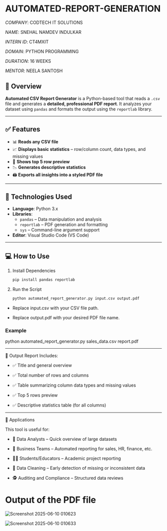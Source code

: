 # AUTOMATED-REPORT-GENERATION

*COMPANY*: CODTECH IT SOLUTIONS

*NAME*: SNEHAL NAMDEV INDULKAR

*INTERN ID*: CT4MXIT

*DOMAIN*: PYTHON PROGRAMMING

*DURATION*: 16 WEEKS

*MENTOR*: NEELA SANTOSH


## 📌 Overview

**Automated CSV Report Generator** is a Python-based tool that reads a `.csv` file and generates a **detailed, professional PDF report**. It analyzes your dataset using `pandas` and formats the output using the `reportlab` library.

---

## ✅ Features

- 📊 **Reads any CSV file**
- 📈 **Displays basic statistics** – row/column count, data types, and missing values
- 🧾 **Shows top 5 row preview**
- 📉 **Generates descriptive statistics**
- 🖨️ **Exports all insights into a styled PDF file**

---

## 🧰 Technologies Used

- **Language**: Python 3.x  
- **Libraries**:
  - `pandas` – Data manipulation and analysis
  - `reportlab` – PDF generation and formatting
  - `sys` – Command-line argument support
- **Editor**: Visual Studio Code (VS Code)

---

## 💻 How to Use

1. Install Dependencies
   ```bash
   pip install pandas reportlab

2. Run the Script
   ```bash
   python automated_report_generator.py input.csv output.pdf
- Replace input.csv with your CSV file path.

- Replace output.pdf with your desired PDF file name.

### Example

  python automated_report_generator.py sales_data.csv report.pdf

---

📑 Output Report Includes:
- ✅ Title and general overview

- ✅ Total number of rows and columns

- ✅ Table summarizing column data types and missing values

- ✅ Top 5 rows preview

- ✅ Descriptive statistics table (for all columns)

---

📌 Applications

This tool is useful for:

- 🧪 Data Analysts – Quick overview of large datasets

- 🧾 Business Teams – Automated reporting for sales, HR, finance, etc.

- 🧑‍🏫 Students/Educators – Academic project reporting

- 🧹 Data Cleaning – Early detection of missing or inconsistent data

- 🕵️ Auditing and Compliance – Structured data reviews

# Output of the PDF file

![Screenshot 2025-06-10 010623](https://github.com/user-attachments/assets/c4bdb4ad-9045-40d1-915d-bef231fce8e1)

![Screenshot 2025-06-10 010633](https://github.com/user-attachments/assets/c83dc09a-700e-4611-ad25-6df9657024ca)
